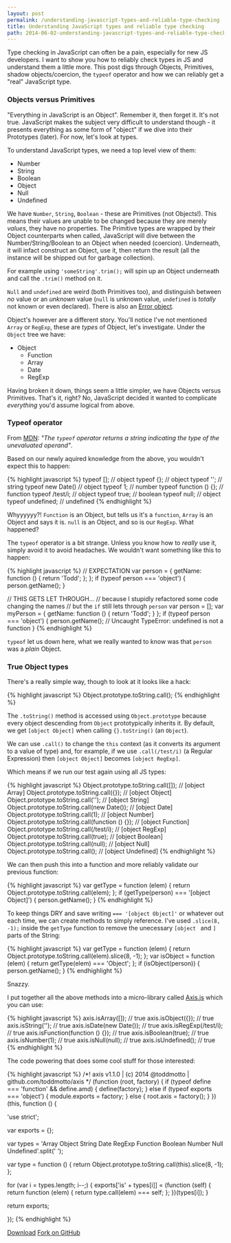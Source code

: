 ```yaml
---
layout: post
permalink: /understanding-javascript-types-and-reliable-type-checking
title: Understanding JavaScript types and reliable type checking
path: 2014-06-02-understanding-javascript-types-and-reliable-type-checking.md
---
```


Type checking in JavaScript can often be a pain, especially for new JS developers. I want to show you how to reliably check types in JS and understand them a little more. This post digs through Objects, Primitives, shadow objects/coercion, the `typeof` operator and how we can reliably get a "real" JavaScript type.

### Objects versus Primitives

"Everything in JavaScript is an Object". Remember it, then forget it. It's not true. JavaScript makes the subject very difficult to understand though - it presents everything as some form of "object" if we dive into their Prototypes (later). For now, let's look at types.

To understand JavaScript types, we need a top level view of them:

* Number
* String
* Boolean
* Object
* Null
* Undefined

We have `Number`, `String`, `Boolean` - these are Primitives (not Objects!). This means their values are unable to be changed because they are merely _values_, they have no properties. The Primitive types are wrapped by their Object counterparts when called, JavaScript will dive between the Number/String/Boolean to an Object when needed (coercion). Underneath, it will infact construct an Object, use it, then return the result (all the instance will be shipped out for garbage collection).

For example using `'someString'.trim();` will spin up an Object underneath and call the `.trim()` method on it.

`Null` and `undefined` are weird (both Primitives too), and distinguish between _no_ value or an _unknown_ value (`null` is unknown value, `undefined` is _totally_ not known or even declared). There is also an [Error object](https://developer.mozilla.org/en-US/docs/Web/JavaScript/Reference/Global_Objects/Error).

Object's however are a different story. You'll notice I've not mentioned `Array` or `RegExp`, these are _types_ of Object, let's investigate. Under the `Object` tree we have:

* Object
  * Function
  * Array
  * Date
  * RegExp

Having broken it down, things seem a little simpler, we have Objects versus Primitives. That's it, right? No, JavaScript decided it wanted to complicate _everything_ you'd assume logical from above.

### Typeof operator

From [MDN](https://developer.mozilla.org/en-US/docs/Web/JavaScript/Reference/Operators/typeof): _"The `typeof` operator returns a string indicating the type of the unevaluated operand"_.

Based on our newly aquired knowledge from the above, you wouldn't expect this to happen:

{% highlight javascript %}
typeof []; // object
typeof {}; // object
typeof ''; // string
typeof new Date() // object
typeof 1; // number
typeof function () {}; // function
typeof /test/i; // object
typeof true; // boolean
typeof null; // object
typeof undefined; // undefined
{% endhighlight %}

Whyyyyyy?! `Function` is an Object, but tells us it's a `function`, `Array` is an Object and says it is. `null` is an Object, and so is our `RegExp`. What happened?

The `typeof` operator is a bit strange. Unless you know how to _really_ use it, simply avoid it to avoid headaches. We wouldn't want something like this to happen:

{% highlight javascript %}
// EXPECTATION
var person = {
  getName: function () {
    return 'Todd';
  };
};
if (typeof person === 'object') {
  person.getName();
}

// THIS GETS LET THROUGH...
// because I stupidly refactored some code changing the names
// but the `if` still lets through `person`
var person = [];
var myPerson = {
  getName: function () {
    return 'Todd';
  }
};
if (typeof person === 'object') {
  person.getName(); // Uncaught TypeError: undefined is not a function 
}
{% endhighlight %}

`typeof` let us down here, what we really wanted to know was that `person` was a _plain_ Object.

### True Object types

There's a really simple way, though to look at it looks like a hack:

{% highlight javascript %}
Object.prototype.toString.call();
{% endhighlight %}

The `.toString()` method is accessed using `Object.prototype` because every object descending from `Object` prototypically inherits it. By default, we get `[object Object]` when calling `{}.toString()` (an `Object`).

We can use `.call()` to change the `this` context (as it converts its argument to a value of type) and, for example, if we use `.call(/test/i)` (a Regular Expression) then `[object Object]` becomes `[object RegExp]`.

Which means if we run our test again using all JS types:

{% highlight javascript %}
Object.prototype.toString.call([]); // [object Array]
Object.prototype.toString.call({}); // [object Object]
Object.prototype.toString.call(''); // [object String]
Object.prototype.toString.call(new Date()); // [object Date]
Object.prototype.toString.call(1); // [object Number]
Object.prototype.toString.call(function () {}); // [object Function]
Object.prototype.toString.call(/test/i); // [object RegExp]
Object.prototype.toString.call(true); // [object Boolean]
Object.prototype.toString.call(null); // [object Null]
Object.prototype.toString.call(); // [object Undefined]
{% endhighlight %}

We can then push this into a function and more reliably validate our previous function:

{% highlight javascript %}
var getType = function (elem) {
  return Object.prototype.toString.call(elem);
};
if (getType(person) === '[object Object]') {
  person.getName();
}
{% endhighlight %}

To keep things DRY and save writing `=== '[object Object]'` or whatever out each time, we can create methods to simply reference. I've used `.slice(8, -1);` inside the `getType` function to remove the unecessary `[object ` and `]` parts of the String:

{% highlight javascript %}
var getType = function (elem) {
  return Object.prototype.toString.call(elem).slice(8, -1);
};
var isObject = function (elem) {
  return getType(elem) === 'Object';
};
if (isObject(person)) {
  person.getName();
}
{% endhighlight %}

Snazzy.

I put together all the above methods into a micro-library called [Axis.js](//github.com/toddmotto/axis) which you can use:

{% highlight javascript %}
axis.isArray([]); // true
axis.isObject({}); // true
axis.isString(''); // true
axis.isDate(new Date()); // true
axis.isRegExp(/test/i); // true
axis.isFunction(function () {}); // true
axis.isBoolean(true); // true
axis.isNumber(1); // true
axis.isNull(null); // true
axis.isUndefined(); // true
{% endhighlight %}

The code powering that does some cool stuff for those interested:

{% highlight javascript %}
/*! axis v1.1.0 | (c) 2014 @toddmotto | github.com/toddmotto/axis */
(function (root, factory) {
  if (typeof define === 'function' && define.amd) {
    define(factory);
  } else if (typeof exports === 'object') {
    module.exports = factory;
  } else {
    root.axis = factory();
  }
})(this, function () {

  'use strict';

  var exports = {};

  var types = 'Array Object String Date RegExp Function Boolean Number Null Undefined'.split(' ');

  var type = function () {
    return Object.prototype.toString.call(this).slice(8, -1);
  };

  for (var i = types.length; i--;) {
    exports['is' + types[i]] = (function (self) {
      return function (elem) {
        return type.call(elem) === self;
      };
    })(types[i]);
  }

  return exports;

});
{% endhighlight %}

<div class="download-box">
  <a href="//github.com/toddmotto/axis/archive/master.zip" onclick="_gaq.push(['_trackEvent', 'Click', 'Download axis', 'Download axis']);">Download</a>
  <a href="//github.com/toddmotto/axis" onclick="_gaq.push(['_trackEvent', 'Click', 'Fork axis', 'axis Fork']);">Fork on GitHub</a>
</div>
